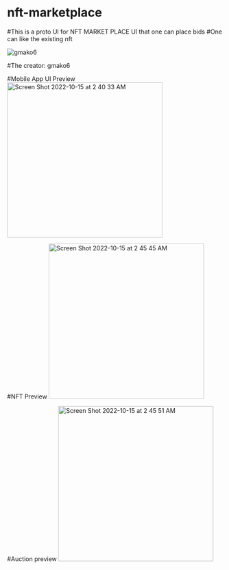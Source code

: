 # nft-marketplace

#This is a proto UI for NFT MARKET PLACE UI that one can place bids
#One can like the existing nft

![gmako6](https://user-images.githubusercontent.com/37672372/195958180-d26143c1-4639-48ea-bfdf-3aad923809d0.jpeg)

#The creator: gmako6



#Mobile App UI Preview
<img width="362" alt="Screen Shot 2022-10-15 at 2 40 33 AM" src="https://user-images.githubusercontent.com/37672372/195958355-5edd866b-552f-42a5-ae09-507c2d91f402.png">


#NFT Preview
<img width="362" alt="Screen Shot 2022-10-15 at 2 45 45 AM" src="https://user-images.githubusercontent.com/37672372/195958524-21f374f1-ca83-418f-8c02-dac2eb2d505f.png">


#Auction preview
<img width="362" alt="Screen Shot 2022-10-15 at 2 45 51 AM" src="https://user-images.githubusercontent.com/37672372/195958555-1c5ff2fa-1062-400e-a77e-ed8f313f8823.png">

